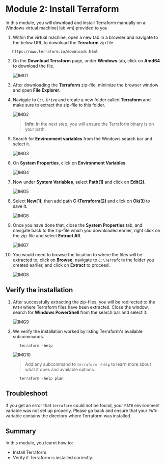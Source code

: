 # Module 2: Install Terraform

In this module, you will download and install Terraform manually on a Windows virtual machine( lab vm) provided to you

1. Within the virtual machine, open a new tab in a browser and navigate to the below URL to download the **Terraform** zip file

```
   https://www.terraform.io/downloads.html
```

2. On the **Download Terraform** page, under **Windows** tab, click on **Amd64** to download the file.

     ![IMG1](https://github.com/SD-14/EduLabs/blob/SD/Hashicorp/Azure/Images/Img1.png?raw=true)

3. After downloading the **Terraform** zip-file, minimize the browser window and open **File Explorer**.

4. Navigate to `C:\ Drive` and create a new folder called **Terraform** and make sure to extract the zip-file to this folder.

     ![IMG2](https://github.com/SD-14/EduLabs/blob/SD/Hashicorp/Azure/Images/Img2.png?raw=true)

     >**Info:** In the next step, you will ensure the Terraform binary is on your path.

5. Search for **Environment variables** from the Windows search bar and select it.

     ![IMG3](https://github.com/SD-14/EduLabs/blob/SD/Hashicorp/Azure/Images/Img3.png?raw=true)

6. On **System Properties**, click on **Environment Variables**.

     ![IMG4](https://github.com/SD-14/EduLabs/blob/SD/Hashicorp/Azure/Images/Img4.png?raw=true)

7. Now under **System Variables**, select **Path(1)** and click on **Edit(2)**.

     ![IMG5](https://github.com/SD-14/EduLabs/blob/SD/Hashicorp/Azure/Images/Img5.png?raw=true)

8. Select **New(1)**, then add path **C:\Terraform(2)** and click on **Ok(3)** to save it.

     ![IMG6](https://github.com/SD-14/EduLabs/blob/SD/Hashicorp/Azure/Images/Img6.png?raw=true)

9. Once you have done that, close the **System Properties** tab, and navigate back to the zip-file which you downloaded earlier, right click on the zip-file and select **Extract All**.

     ![IMG7](https://github.com/SD-14/EduLabs/blob/SD/Hashicorp/Azure/Images/Img7.png?raw=true)

10. You would need to browse the location to where the files will be extracted to, click on **Browse**, navigate to `C:\Terraform` the folder you created earlier, and click on **Extract** to proceed.

     ![IMG8](https://github.com/SD-14/EduLabs/blob/SD/Hashicorp/Azure/Images/Img8.png?raw=true)

## Verify the installation

1. After successfully extracting the zip-files, you will be redirected to the `PATH` where Terraform files have been extracted. Close the window, search for **Windows PowerShell** from the search bar and select it.

     ![IMG9](https://github.com/SD-14/EduLabs/blob/SD/Hashicorp/Azure/Images/Img9.png?raw=true)

2. We verify the installation worked by listing Terraform's available subcommands.

   ```
      terraform -help
   ```

     ![IMG10](https://github.com/SD-14/EduLabs/blob/SD/Hashicorp/Azure/Images/Img10.png?raw=true)

     > Add any subcommand to `terraform -help` to learn more about what it does and available options.

   ```
      terraform -help plan
   ```
   
## Troubleshoot

If you get an error that `terraform` could not be found, your `PATH` environment variable was not set up properly. Please go back and ensure that your `PATH` variable contains the directory where Terraform was installed.

## Summary

In this module, you learnt how to:

   - Install Terraform.
   - Verify if Terraform is installed correctly.
